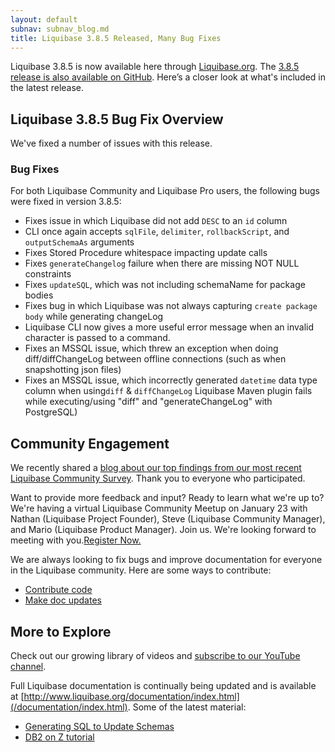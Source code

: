 ```yaml
---
layout: default
subnav: subnav_blog.md
title: Liquibase 3.8.5 Released, Many Bug Fixes
---
```

Liquibase 3.8.5 is now available here through [Liquibase.org](https://download.liquibase.org/download-community/).
The [3.8.5 release is also available on GitHub](https://github.com/liquibase/liquibase/releases/). Here’s a closer look at what's included in the latest release.

## Liquibase 3.8.5 Bug Fix Overview

We've fixed a number of issues with this release. 

### Bug Fixes
For both Liquibase Community and Liquibase Pro users, the following bugs were fixed in version 3.8.5:

- Fixes issue in which Liquibase did not add `DESC` to an `id` column
- CLI once again accepts `sqlFile`, `delimiter`, `rollbackScript`, and `outputSchemaAs` arguments
- Fixes Stored Procedure whitespace impacting update calls
- Fixes `generateChangelog` failure when there are missing NOT NULL constraints
- Fixes `updateSQL`, which was not including schemaName for package bodies
- Fixes bug in which Liquibase was not always capturing `create package body` while generating changeLog
- Liquibase CLI now gives a more useful error message when an invalid character is passed to a command.
- Fixes an MSSQL issue, which threw an exception when doing diff/diffChangeLog between offline connections (such as when snapshotting json files)
- Fixes an MSSQL issue, which incorrectly generated `datetime` data type column when using`diff` & `diffChangeLog` Liquibase Maven plugin fails while executing/using "diff" and "generateChangeLog" with PostgreSQL)

## Community Engagement
We recently shared a [blog about our top findings from our most recent Liquibase Community Survey](https://www.liquibase.org/2020/01/top-10-findings-liquibase-survey.html). Thank you to everyone who participated. 

Want to provide more feedback and input? Ready to learn what we're up to? We're having a virtual Liquibase Community Meetup on January 23 with Nathan (Liquibase Project Founder), Steve (Liquibase Community Manager), and Mario (Liquibase Product Manager). Join us. We're looking forward to meeting with you.<a href="https://register.gotowebinar.com/register/70786962673831938" target="_blank">Register Now.</a>

We are always looking to fix bugs and improve documentation for everyone in the Liquibase community. Here are some ways to contribute:
- [Contribute code](https://www.liquibase.org/development/contribute.html)
- [Make doc updates](https://github.com/liquibase/liquibase.github.com/tree/master/documentation)

## More to Explore
Check out our growing library of videos and [subscribe to our YouTube channel](https://www.youtube.com/channel/UC5qMsRjObu685rTBq0PJX8w?).

Full Liquibase documentation is continually being updated and is available at [http://www.liquibase.org/documentation/index.html](/documentation/index.html). Some of the latest material:
- [Generating SQL to Update Schemas](http://www.liquibase.org/documentation/generate-sql-update-schemas.html) 
- [DB2 on Z tutorial](https://www.liquibase.org/documentation/tutorials/db2onz.html)

